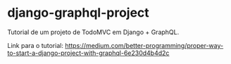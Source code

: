 # django-graphql-project

Tutorial de um projeto de TodoMVC em Django + GraphQL.

Link para o tutorial: https://medium.com/better-programming/proper-way-to-start-a-django-project-with-graphql-6e230d4b4d2c